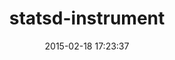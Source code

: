 ---
layout: post
title:  "statsd-instrument"
repo:   "Shopify/statsd-instrument"
date:   2015-02-18 17:23:37
gemurl: https://github.com/Shopify/statsd-instrument
---